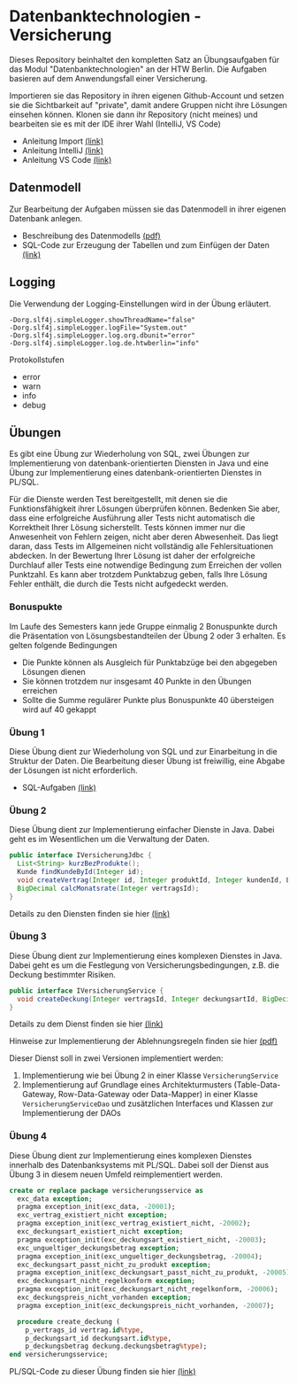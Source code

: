 # Datenbanktechnologien - Versicherung

Dieses Repository beinhaltet den kompletten Satz an Übungsaufgaben für das Modul "Datenbanktechnologien" an der HTW
Berlin. Die Aufgaben basieren auf dem Anwendungsfall einer Versicherung.

Importieren sie das Repository in ihren eigenen Github-Account und setzen sie die Sichtbarkeit auf "private", damit
andere Gruppen nicht ihre Lösungen einsehen können. Klonen sie dann ihr Repository (nicht meines) und bearbeiten sie es
mit der IDE ihrer Wahl (IntelliJ, VS Code)

- Anleitung Import
  [(link)](https://ic-htw.github.io/home/lv/dbtech/p/github-import.html)
- Anleitung IntelliJ
  [(link)](https://ic-htw.github.io/home/lv/dbtech/p/ide-intellij-vers.html)
- Anleitung VS Code
  [(link)](https://ic-htw.github.io/home/lv/dbtech/p/ide-vscode-vers.html)

## Datenmodell

Zur Bearbeitung der Aufgaben müssen sie das Datenmodell in ihrer eigenen Datenbank anlegen.

- Beschreibung des Datenmodells
  [(pdf)](https://github.com/ic-htw/dbtech-vers/blob/main/doc/vers-beschreibung.pdf)
- SQL-Code zur Erzeugung der Tabellen und zum Einfügen der Daten
  [(link)](https://github.com/ic-htw/dbtech-vers/tree/main/db/versicherung)

## Logging

Die Verwendung der Logging-Einstellungen wird in der Übung erläutert.

```
-Dorg.slf4j.simpleLogger.showThreadName="false"
-Dorg.slf4j.simpleLogger.logFile="System.out"
-Dorg.slf4j.simpleLogger.log.org.dbunit="error"
-Dorg.slf4j.simpleLogger.log.de.htwberlin="info"
```

Protokollstufen

- error
- warn
- info
- debug

## Übungen

Es gibt eine Übung zur Wiederholung von SQL, zwei Übungen zur Implementierung von datenbank-orientierten Diensten in
Java und eine Übung zur Implementierung eines datenbank-orientierten Dienstes in PL/SQL.

Für die Dienste werden Test bereitgestellt, mit denen sie die Funktionsfähigkeit ihrer Lösungen überprüfen können.
Bedenken Sie aber, dass eine erfolgreiche Ausführung aller Tests nicht automatisch die Korrektheit Ihrer Lösung
sicherstellt. Tests können immer nur die Anwesenheit von Fehlern zeigen, nicht aber deren Abwesenheit. Das liegt daran,
dass Tests im Allgemeinen nicht vollständig alle Fehlersituationen abdecken. In der Bewertung Ihrer Lösung ist daher der
erfolgreiche Durchlauf aller Tests eine notwendige Bedingung zum Erreichen der vollen Punktzahl. Es kann aber trotzdem
Punktabzug geben, falls Ihre Lösung Fehler enthält, die durch die Tests nicht aufgedeckt werden.

### Bonuspukte

Im Laufe des Semesters kann jede Gruppe einmalig 2 Bonuspunkte durch die Präsentation von Lösungsbestandteilen der Übung
2 oder 3 erhalten. Es gelten folgende Bedingungen

- Die Punkte können als Ausgleich für Punktabzüge bei den abgegeben Lösungen dienen
- Sie können trotzdem nur insgesamt 40 Punkte in den Übungen erreichen
- Sollte die Summe regulärer Punkte plus Bonuspunkte 40 übersteigen wird auf 40 gekappt

### Übung 1

Diese Übung dient zur Wiederholung von SQL und zur Einarbeitung in die Struktur der Daten.
Die Bearbeitung dieser Übung ist freiwillig, eine Abgabe der Lösungen ist nicht erforderlich.

- SQL-Aufgaben
  [(link)](https://github.com/ic-htw/dbtech-vers/blob/main/db/aufgaben/ue01/vers-sql.pdf)

### Übung 2

Diese Übung dient zur Implementierung einfacher Dienste in Java. Dabei geht es im Wesentlichen um die Verwaltung der
Daten.

```java
public interface IVersicherungJdbc {
  List<String> kurzBezProdukte();
  Kunde findKundeById(Integer id);
  void createVertrag(Integer id, Integer produktId, Integer kundenId, LocalDate versicherungsbeginn);
  BigDecimal calcMonatsrate(Integer vertragsId);
}
```

Details zu den Diensten finden sie hier
[(link)](https://github.com/ic-htw/dbtech-vers/blob/main/javasrc/de/htwberlin/dbtech/aufgaben/ue02/IVersicherungJdbc.java)

### Übung 3

Diese Übung dient zur Implementierung eines komplexen Dienstes in Java. Dabei geht es um die Festlegung von Versicherungsbedingungen, z.B. die Deckung bestimmter Risiken.

```java
public interface IVersicherungService {
  void createDeckung(Integer vertragsId, Integer deckungsartId, BigDecimal deckungsbetrag);
}
```

Details zu dem Dienst finden sie hier
[(link)](https://github.com/ic-htw/dbtech-vers/blob/main/javasrc/de/htwberlin/dbtech/aufgaben/ue03/IVersicherungService.java)

Hinweise zur Implementierung der Ablehnungsregeln finden sie hier [(pdf)](https://github.com/ic-htw/dbtech-vers/blob/main/doc/ablehnungsregeln.pdf)

Dieser Dienst soll in zwei Versionen implementiert werden:

1. Implementierung wie bei Übung 2 in einer Klasse ```VersicherungService``` 
2. Implementierung auf Grundlage eines Architekturmusters (Table-Data-Gateway, Row-Data-Gateway oder Data-Mapper) in
   einer Klasse ```VersicherungServiceDao``` und zusätzlichen Interfaces und Klassen zur Implementierung der DAOs

### Übung 4

Diese Übung dient zur Implementierung eines komplexen Dienstes innerhalb des Datenbanksystems mit PL/SQL. Dabei soll der
Dienst aus Übung 3 in diesem neuen Umfeld reimplementiert werden.

```sql
create or replace package versicherungsservice as
  exc_data exception;
  pragma exception_init(exc_data, -20001);
  exc_vertrag_existiert_nicht exception;
  pragma exception_init(exc_vertrag_existiert_nicht, -20002);
  exc_deckungsart_existiert_nicht exception;
  pragma exception_init(exc_deckungsart_existiert_nicht, -20003);
  exc_ungueltiger_deckungsbetrag exception;
  pragma exception_init(exc_ungueltiger_deckungsbetrag, -20004);
  exc_deckungsart_passt_nicht_zu_produkt exception;
  pragma exception_init(exc_deckungsart_passt_nicht_zu_produkt, -20005);
  exc_deckungsart_nicht_regelkonform exception;
  pragma exception_init(exc_deckungsart_nicht_regelkonform, -20006);
  exc_deckungspreis_nicht_vorhanden exception;
  pragma exception_init(exc_deckungspreis_nicht_vorhanden, -20007);

  procedure create_deckung (
    p_vertrags_id vertrag.id%type,
    p_deckungsart_id deckungsart.id%type,
    p_deckungsbetrag deckung.deckungsbetrag%type);
end versicherungsservice;
```

PL/SQL-Code zu dieser Übung finden sie hier
[(link)](https://github.com/ic-htw/dbtech-vers/tree/main/db/aufgaben/ue04)